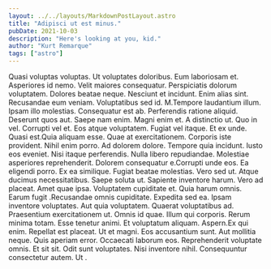 ```yaml
---
layout: ../../layouts/MarkdownPostLayout.astro
title: "Adipisci ut est minus."
pubDate: 2021-10-03
description: "Here's looking at you, kid."
author: "Kurt Remarque"
tags: ["astro"]
---
```


Quasi voluptas voluptas. Ut voluptates doloribus. Eum laboriosam et. Asperiores id nemo. Velit maiores consequatur. Perspiciatis dolorum voluptatem. Dolores beatae neque. Nesciunt et incidunt. Enim alias sint. Recusandae eum veniam. Voluptatibus sed id. M.Tempore laudantium illum. Ipsam illo molestias. Consequatur est ab. Perferendis ratione aliquid. Deserunt quos aut. Saepe nam enim. Magni enim et. A distinctio ut. Quo in vel. Corrupti vel et. Eos atque voluptatem. Fugiat vel itaque. Et ex unde. Quasi est.Quia aliquam esse. Quae at exercitationem. Corporis iste provident. Nihil enim porro. Ad dolorem dolore. Tempore quia incidunt. Iusto eos eveniet. Nisi itaque perferendis. Nulla libero repudiandae. Molestiae asperiores reprehenderit. Dolorem consequatur e.Corrupti unde eos. Ea eligendi porro. Ex ea similique. Fugiat beatae molestias. Vero sed ut. Atque ducimus necessitatibus. Saepe soluta ut. Sapiente inventore harum. Vero ad placeat. Amet quae ipsa. Voluptatem cupiditate et. Quia harum omnis. Earum fugit .Recusandae omnis cupiditate. Expedita sed ea. Ipsam inventore voluptates. Aut quia voluptatem. Quaerat voluptatibus ad. Praesentium exercitationem ut. Omnis id quae. Illum qui corporis. Rerum minima totam. Esse tenetur animi. Et voluptatum aliquam. Aspern.Ex qui enim. Repellat est placeat. Ut et magni. Eos accusantium sunt. Aut mollitia neque. Quis aperiam error. Occaecati laborum eos. Reprehenderit voluptate omnis. Et sit sit. Odit sunt voluptates. Nisi inventore nihil. Consequuntur consectetur autem. Ut .

